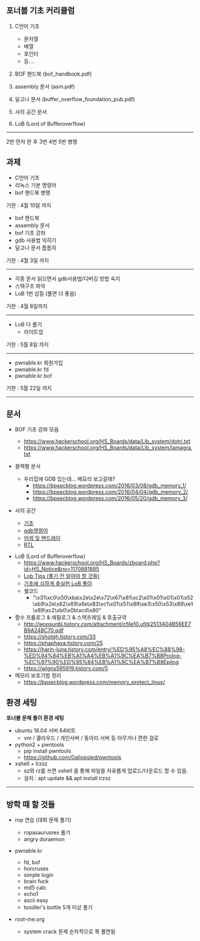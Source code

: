 ## 포너블 기초 커리큘럼

1. C언어 기초 

   - 문자열 

   * 배열 
   * 포인터 
   * 등.... 

2. BOF 핸드북 (bof_handbook.pdf) 

3. assembly 문서 (asm.pdf) 

4. 달고나 문서 (buffer_overflow_foundation_pub.pdf) 

5. 샤의 공간 문서

6. LoB (Lord of Bufferoverflow)

-------------

2번 먼저 한 후 3번 4번 5번 병행

## 과제

- C언어 기초 
- 리눅스 기본 명령어
- bof 핸드북 병행

기한 : 4월 10일 까지 

* bof 핸드북 
* assembly 문서 
* bof 기초 강좌 
* gdb 사용법 익히기
* 달고나 문서 틈틈히

기한 : 4월 3일 까지 

------------

- 각종 문서 읽으면서 gdb사용법/디버깅 방법 숙지
- 스택구조 파악
- LoB 1번 삽질 (풀면 더 좋음)

기한 : 4월 8일까지

------

- LoB 다 풀기
  - 라이트업

기한 :  5월 8일 까지

--------

- pwnable.kr 회원가입
- pwnable.kr fd
- pwnable.kr bof

기한 : 5월 22일 까지

----

## 문서

* BOF 기초 강좌 모음 

  - https://www.hackerschool.org/HS_Boards/data/Lib_system/dotri.txt

  * <https://www.hackerschool.org/HS_Boards/data/Lib_system/lamagra.txt>

* 블랙펄 문서

  * 우리집에 GDB 있는데… 메모리 보고갈래?
    * https://bpsecblog.wordpress.com/2016/03/08/gdb_memory_1/
    * <https://bpsecblog.wordpress.com/2016/04/04/gdb_memory_2/>
    * <https://bpsecblog.wordpress.com/2016/05/20/gdb_memory_3/>

* 샤의 공간

  * [기초](https://shayete.tistory.com/entry/1-%EC%8B%9C%EC%8A%A4%ED%85%9C-%ED%95%B4%ED%82%B9%EC%9D%B4%EB%9E%80-linux-%EA%B8%B0%EC%B4%88%EB%AA%85%EB%A0%B9%EC%96%B4-vim-%EB%AA%85%EB%A0%B9%EC%96%B4-%EC%82%AC%EC%9A%A9%EB%B2%95 )
  * [gdb명령어](<https://shayete.tistory.com/entry/2-Stack-Corruption-gdb-%EB%AA%85%EB%A0%B9%EC%96%B4?category=857069>)
  * [어셈 및 핸드레이](<https://shayete.tistory.com/entry/3-%ED%95%B8%EB%93%9C%EB%A0%88%EC%9D%B4-%EA%B8%B0%EB%B3%B8-%EC%96%B4%EC%85%88%EB%B8%94%EB%A6%AC-%EB%AA%85%EB%A0%B9%EC%96%B4?category=857069>)
  * [RTL](<https://shayete.tistory.com/entry/4-Return-to-Library-RTL?category=857069>)

- LoB (Lord of Bufferoverflow)
  - <https://www.hackerschool.org/HS_Boards/zboard.php?id=HS_Notice&no=1170881885>
  - [Lob Tips (풀기 전 알아야 할 것들)](<https://intadd.tistory.com/106>)
  - [기초에 심하게 충실한 LoB 풀이](<https://conchiholic.github.io/wargame/lob/2018/08/02/LOB_1_1.html>)
  - 쉘코드
    - "\x31\xc0\x50\xba\x2e\x2e\x72\x67\x81\xc2\x01\x01\x01\x01\x52\xb9\x2e\x62\x69\x6e\x83\xc1\x01\x51\x89\xe3\x50\x53\x89\xe1\x89\xc2\xb0\x0b\xcd\x80"
- 함수 프롤로그 & 에필로그 & 스택프레임 & 호출규약
  - http://woosunbi.tistory.com/attachment/cfile10.uf@2513A04B56EE7B9A248C70.pdf
  - <https://shotgh.tistory.com/33>
  - <https://phaphaya.tistory.com/25>
  - <https://harin-luna.tistory.com/entry/%ED%95%A8%EC%88%98-%ED%94%84%EB%A1%A4%EB%A1%9C%EA%B7%B8Prolog-%EC%97%90%ED%95%84%EB%A1%9C%EA%B7%B8Epilog>
  - <https://wlgns595919.tistory.com/5>
- 메모리 보호기법 정리
  - <https://bpsecblog.wordpress.com/memory_protect_linux/>

## 환경 세팅

**포너블 문제 풀이 환경 세팅**

- ubuntu 16.04 서버 64비트
  - vm / 클라우드 / 개인서버 / 동아리 서버 등 아무거나 편한 걸로
- python2 + pwntools
  - pip install pwntools
  - <https://github.com/Gallopsled/pwntools>
- xshell + lrzsz
  - sz와 rz를 쓰면 xshell 을 통해 파일을 자유롭게 업로드/다운로드 할 수 있음.
  - 설치 : apt update && apt install lrzsz

---

## 방학 때 할 것들

- rop 연습 (대회 문제 풀기)
   - ropasaurusrex 풀기
   - angry doraemon
 - pwnable.kr
   - fd, bof
   - horcruxes
   - simple login
   - brain fuck
   - md5 calc
   - echo1
   - ascii easy
   - toodler's bottle 5개 이상 풀기

- root-me.org
  - system crack 문제 순차적으로 쭉 풀면됨
